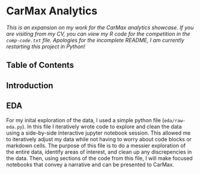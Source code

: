 # CarMax Analytics
*This is an expansion on my work for the CarMax analytics showcase. If you are visiting from my CV, you can view my R code for the competition in the `comp-code.txt` file. Apologies for the incomplete README, I am currently restarting this project in Python!*

## Table of Contents

## Introduction

## EDA
For my inital exploration of the data, I used a simple python file (`eda/raw-eda.py`). In this file I iteratively wrote code to explore and clean the data using a side-by-side interactive jupyter notebook session. This allowed me to iteratively adjust my data while not having to worry about code blocks or markdown cells. The purpose of this file is to do a messier exploration of the entire data, identify areas of interest, and clean up any discrepencies in the data. Then, using sections of the code from this file, I will make focused notebooks that convey a narrative and can be presented to CarMax. 
